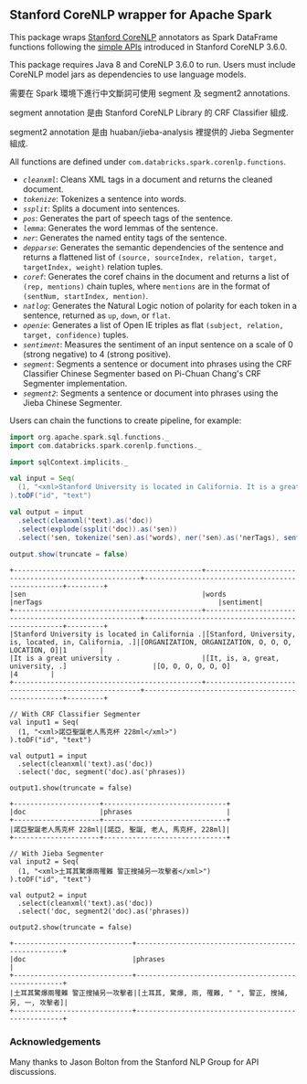 ## Stanford CoreNLP wrapper for Apache Spark

This package wraps [Stanford CoreNLP](http://stanfordnlp.github.io/CoreNLP/) annotators as Spark
DataFrame functions following the [simple APIs](http://stanfordnlp.github.io/CoreNLP/simple.html)
introduced in Stanford CoreNLP 3.6.0.

This package requires Java 8 and CoreNLP 3.6.0 to run.
Users must include CoreNLP model jars as dependencies to use language models.

需要在 Spark 環境下進行中文斷詞可使用 segment 及 segment2 annotations.

segment annotation 是由 Stanford CoreNLP Library 的 CRF Classifier 組成.

segment2 annotation 是由 huaban/jieba-analysis 裡提供的 Jieba Segmenter 組成.


All functions are defined under `com.databricks.spark.corenlp.functions`.

* *`cleanxml`*: Cleans XML tags in a document and returns the cleaned document.
* *`tokenize`*: Tokenizes a sentence into words.
* *`ssplit`*: Splits a document into sentences.
* *`pos`*: Generates the part of speech tags of the sentence.
* *`lemma`*: Generates the word lemmas of the sentence.
* *`ner`*: Generates the named entity tags of the sentence.
* *`depparse`*: Generates the semantic dependencies of the sentence and returns a flattened list of
  `(source, sourceIndex, relation, target, targetIndex, weight)` relation tuples.
* *`coref`*: Generates the coref chains in the document and returns a list of
  `(rep, mentions)` chain tuples, where `mentions` are in the format of
  `(sentNum, startIndex, mention)`.
* *`natlog`*: Generates the Natural Logic notion of polarity for each token in a sentence, returned
  as `up`, `down`, or `flat`.
* *`openie`*: Generates a list of Open IE triples as flat `(subject, relation, target, confidence)`
  tuples.
* *`sentiment`*: Measures the sentiment of an input sentence on a scale of 0 (strong negative) to 4
  (strong positive).
* *`segment`*: Segments a sentence or document into phrases using the CRF Classifier Chinese Segmenter based on Pi-Chuan Chang's CRF Segmenter implementation.
* *`segment2`*: Segments a sentence or document into phrases using the Jieba Chinese Segmenter.

Users can chain the functions to create pipeline, for example:

~~~scala
import org.apache.spark.sql.functions._
import com.databricks.spark.corenlp.functions._

import sqlContext.implicits._

val input = Seq(
  (1, "<xml>Stanford University is located in California. It is a great university.</xml>")
).toDF("id", "text")

val output = input
  .select(cleanxml('text).as('doc))
  .select(explode(ssplit('doc)).as('sen))
  .select('sen, tokenize('sen).as('words), ner('sen).as('nerTags), sentiment('sen).as('sentiment))

output.show(truncate = false)
~~~

~~~
+----------------------------------------------+------------------------------------------------------+--------------------------------------------------+---------+
|sen                                           |words                                                 |nerTags                                           |sentiment|
+----------------------------------------------+------------------------------------------------------+--------------------------------------------------+---------+
|Stanford University is located in California .|[Stanford, University, is, located, in, California, .]|[ORGANIZATION, ORGANIZATION, O, O, O, LOCATION, O]|1        |
|It is a great university .                    |[It, is, a, great, university, .]                     |[O, O, O, O, O, O]                                |4        |
+----------------------------------------------+------------------------------------------------------+--------------------------------------------------+---------+
~~~

~~~
// With CRF Classifier Segmenter
val input1 = Seq(
  (1, "<xml>諾亞聖誕老人馬克杯 228ml</xml>")
).toDF("id", "text")

val output1 = input
  .select(cleanxml('text).as('doc))
  .select('doc, segment('doc).as('phrases))

output1.show(truncate = false)
~~~

~~~
+---------------------+------------------------------+
|doc                  |phrases                       |
+---------------------+------------------------------+
|諾亞聖誕老人馬克杯 228ml|[諾亞, 聖誕, 老人, 馬克杯, 228ml]|
+---------------------+------------------------------+
~~~

~~~
// With Jieba Segmenter
val input2 = Seq(
  (1, "<xml>土耳其驚爆兩罹難 警正搜捕另一攻擊者</xml>")
).toDF("id", "text")

val output2 = input
  .select(cleanxml('text).as('doc))
  .select('doc, segment2('doc).as('phrases))

output2.show(truncate = false)
~~~

~~~
+-----------------------------+----------------------------------------------------+
|doc                          |phrases                                             |
+-----------------------------+----------------------------------------------------+
|土耳其驚爆兩罹難 警正搜捕另一攻擊者|[土耳其, 驚爆, 兩, 罹難, " ", 警正, 搜捕, 另, 一, 攻擊者]|
+-----------------------------+----------------------------------------------------+
~~~

### Acknowledgements

Many thanks to Jason Bolton from the Stanford NLP Group for API discussions.
